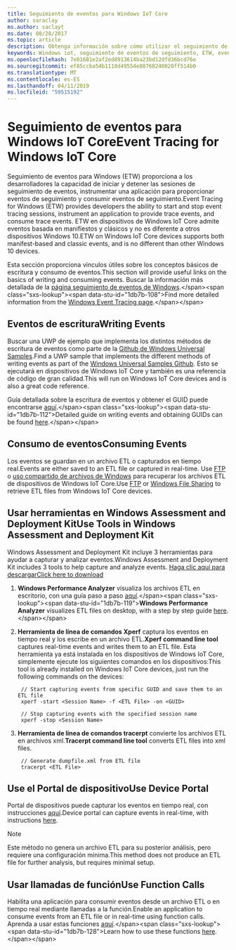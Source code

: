 ```yaml
---
title: Seguimiento de eventos para Windows IoT Core
author: saraclay
ms.author: saclayt
ms.date: 08/28/2017
ms.topic: article
description: Obtenga información sobre cómo utilizar el seguimiento de eventos para escribir los eventos y consumir eventos de Windows IoT Core.
keywords: Windows iot, seguimiento de eventos de seguimiento, ETW, event para dispositivos windows
ms.openlocfilehash: 7e01681e2af2ed8913614ba23bd12dfd36bcd76e
ms.sourcegitcommit: ef85ccba54b1118d49554e88768240020ff514b0
ms.translationtype: MT
ms.contentlocale: es-ES
ms.lasthandoff: 04/11/2019
ms.locfileid: "59515192"
---
```

# <a name="event-tracing-for-windows-iot-core"></a><span data-ttu-id="1db7b-104">Seguimiento de eventos para Windows IoT Core</span><span class="sxs-lookup"><span data-stu-id="1db7b-104">Event Tracing for Windows IoT Core</span></span>

<span data-ttu-id="1db7b-105">Seguimiento de eventos para Windows (ETW) proporciona a los desarrolladores la capacidad de iniciar y detener las sesiones de seguimiento de eventos, instrumentar una aplicación para proporcionar eventos de seguimiento y consumir eventos de seguimiento.</span><span class="sxs-lookup"><span data-stu-id="1db7b-105">Event Tracing for Windows (ETW) provides developers the ability to start and stop event tracing sessions, instrument an application to provide trace events, and consume trace events.</span></span>
<span data-ttu-id="1db7b-106">ETW en dispositivos de Windows IoT Core admite eventos basada en manifiestos y clásicos y no es diferente a otros dispositivos Windows 10.</span><span class="sxs-lookup"><span data-stu-id="1db7b-106">ETW on Windows IoT Core devices supports both manifest-based and classic events, and is no different than other Windows 10 devices.</span></span>

<span data-ttu-id="1db7b-107">Esta sección proporciona vínculos útiles sobre los conceptos básicos de escritura y consumo de eventos.</span><span class="sxs-lookup"><span data-stu-id="1db7b-107">This section will provide useful links on the basics of writing and consuming events.</span></span> <span data-ttu-id="1db7b-108">Buscar la información más detallada de la [página seguimiento de eventos de Windows](https://msdn.microsoft.com/library/windows/desktop/bb968803(v=vs.85).aspx).</span><span class="sxs-lookup"><span data-stu-id="1db7b-108">Find more detailed information from the [Windows Event Tracing page](https://msdn.microsoft.com/library/windows/desktop/bb968803(v=vs.85).aspx).</span></span>

## <a name="writing-events"></a><span data-ttu-id="1db7b-109">Eventos de escritura</span><span class="sxs-lookup"><span data-stu-id="1db7b-109">Writing Events</span></span>

<span data-ttu-id="1db7b-110">Buscar una UWP de ejemplo que implementa los distintos métodos de escritura de eventos como parte de la [Github de Windows Universal Samples](https://github.com/Microsoft/Windows-universal-samples/tree/master/Samples/Logging).</span><span class="sxs-lookup"><span data-stu-id="1db7b-110">Find a UWP sample that implements the different methods of writing events as part of the [Windows Universal Samples Github](https://github.com/Microsoft/Windows-universal-samples/tree/master/Samples/Logging).</span></span>
<span data-ttu-id="1db7b-111">Esto se ejecutará en dispositivos de Windows IoT Core y también es una referencia de código de gran calidad.</span><span class="sxs-lookup"><span data-stu-id="1db7b-111">This will run on Windows IoT Core devices and is also a great code reference.</span></span>

<span data-ttu-id="1db7b-112">Guía detallada sobre la escritura de eventos y obtener el GUID puede encontrarse [aquí](https://msdn.microsoft.com/library/windows/desktop/aa364161(v=vs.85).aspx).</span><span class="sxs-lookup"><span data-stu-id="1db7b-112">Detailed guide on writing events and obtaining GUIDs can be found [here](https://msdn.microsoft.com/library/windows/desktop/aa364161(v=vs.85).aspx).</span></span>

## <a name="consuming-events"></a><span data-ttu-id="1db7b-113">Consumo de eventos</span><span class="sxs-lookup"><span data-stu-id="1db7b-113">Consuming Events</span></span>

<span data-ttu-id="1db7b-114">Los eventos se guardan en un archivo ETL o capturados en tiempo real.</span><span class="sxs-lookup"><span data-stu-id="1db7b-114">Events are either saved to an ETL file or captured in real-time.</span></span>
<span data-ttu-id="1db7b-115">Use [FTP](../connect-your-device/FTP.md) o [uso compartido de archivos de Windows](../manage-your-device/WindowsFileSharing.md) para recuperar los archivos ETL de dispositivos de Windows IoT Core.</span><span class="sxs-lookup"><span data-stu-id="1db7b-115">Use [FTP](../connect-your-device/FTP.md) or [Windows File Sharing](../manage-your-device/WindowsFileSharing.md) to retrieve ETL files from Windows IoT Core devices.</span></span>

## <a name="use-tools-in-windows-assessment-and-deployment-kit"></a><span data-ttu-id="1db7b-116">Usar herramientas en Windows Assessment and Deployment Kit</span><span class="sxs-lookup"><span data-stu-id="1db7b-116">Use Tools in Windows Assessment and Deployment Kit</span></span>

<span data-ttu-id="1db7b-117">Windows Assessment and Deployment Kit incluye 3 herramientas para ayudar a capturar y analizar eventos.</span><span class="sxs-lookup"><span data-stu-id="1db7b-117">Windows Assessment and Deployment Kit includes 3 tools to help capture and analyze events.</span></span> [<span data-ttu-id="1db7b-118">Haga clic aquí para descargar</span><span class="sxs-lookup"><span data-stu-id="1db7b-118">Click here to download</span></span>](http://go.microsoft.com/fwlink/p/?LinkId=526740)


1. <span data-ttu-id="1db7b-119">**Windows Performance Analyzer** visualiza los archivos ETL en escritorio, con una guía paso a paso [aquí](https://msdn.microsoft.com/library/windows/hardware/dn927319(v=vs.85).aspx).</span><span class="sxs-lookup"><span data-stu-id="1db7b-119">**Windows Performance Analyzer** visualizes ETL files on desktop, with a step by step guide [here](https://msdn.microsoft.com/library/windows/hardware/dn927319(v=vs.85).aspx).</span></span>

2. <span data-ttu-id="1db7b-120">**Herramienta de línea de comandos Xperf** captura los eventos en tiempo real y los escribe en un archivo ETL.</span><span class="sxs-lookup"><span data-stu-id="1db7b-120">**Xperf command line tool** captures real-time events and writes them to an ETL file.</span></span> <span data-ttu-id="1db7b-121">Esta herramienta ya está instalada en los dispositivos de Windows IoT Core, simplemente ejecute los siguientes comandos en los dispositivos:</span><span class="sxs-lookup"><span data-stu-id="1db7b-121">This tool is already installed on Windows IoT Core devices, just run the following commands on the devices:</span></span>

        // Start capturing events from specific GUID and save them to an ETL file
        xperf -start <Session Name> -f <ETL File> -on <GUID>

        // Stop capturing events with the specified session name
        xperf -stop <Session Name>


3. <span data-ttu-id="1db7b-122">**Herramienta de línea de comandos tracerpt** convierte los archivos ETL en archivos xml.</span><span class="sxs-lookup"><span data-stu-id="1db7b-122">**Tracerpt command line tool** converts ETL files into xml files.</span></span>

        // Generate dumpfile.xml from ETL file
        tracerpt <ETL File>


## <a name="use-device-portal"></a><span data-ttu-id="1db7b-123">Use el Portal de dispositivo</span><span class="sxs-lookup"><span data-stu-id="1db7b-123">Use Device Portal</span></span>

<span data-ttu-id="1db7b-124">Portal de dispositivos puede capturar los eventos en tiempo real, con instrucciones [aquí](https://msdn.microsoft.com/windows/uwp/debug-test-perf/device-portal).</span><span class="sxs-lookup"><span data-stu-id="1db7b-124">Device portal can capture events in real-time, with instructions [here](https://msdn.microsoft.com/windows/uwp/debug-test-perf/device-portal).</span></span>

> [!NOTE]
> <span data-ttu-id="1db7b-125">Este método no genera un archivo ETL para su posterior análisis, pero requiere una configuración mínima.</span><span class="sxs-lookup"><span data-stu-id="1db7b-125">This method does not produce an ETL file for further analysis, but requires minimal setup.</span></span>

## <a name="use-function-calls"></a><span data-ttu-id="1db7b-126">Usar llamadas de función</span><span class="sxs-lookup"><span data-stu-id="1db7b-126">Use Function Calls</span></span>

<span data-ttu-id="1db7b-127">Habilita una aplicación para consumir eventos desde un archivo ETL o en tiempo real mediante llamadas a la función.</span><span class="sxs-lookup"><span data-stu-id="1db7b-127">Enable an application to consume events from an ETL file or in real-time using function calls.</span></span>
<span data-ttu-id="1db7b-128">Aprenda a usar estas funciones [aquí](https://msdn.microsoft.com/library/windows/desktop/aa363692(v=vs.85).aspx).</span><span class="sxs-lookup"><span data-stu-id="1db7b-128">Learn how to use these functions [here](https://msdn.microsoft.com/library/windows/desktop/aa363692(v=vs.85).aspx).</span></span>
